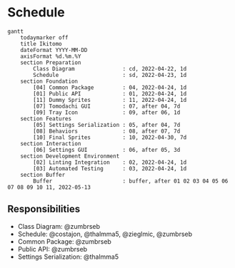 # Schedule
```mermaid
gantt
    todaymarker off
    title Ikitomo
    dateFormat YYYY-MM-DD
    axisFormat %d.%m.%Y
    section Preparation
        Class Diagram               : cd, 2022-04-22, 1d
        Schedule                    : sd, 2022-04-23, 1d
    section Foundation
        [04] Common Package         : 04, 2022-04-24, 1d
        [01] Public API             : 01, 2022-04-24, 1d
        [11] Dummy Sprites          : 11, 2022-04-24, 1d
        [07] Tomodachi GUI          : 07, after 04, 7d
        [09] Tray Icon              : 09, after 06, 1d
    section Features
        [05] Settings Serialization : 05, after 04, 7d
        [08] Behaviors              : 08, after 07, 7d
        [10] Final Sprites          : 10, 2022-04-30, 7d
    section Interaction
        [06] Settings GUI           : 06, after 05, 3d
    section Development Environment
        [02] Linting Integration    : 02, 2022-04-24, 1d
        [03] Automated Testing      : 03, 2022-04-24, 1d
    section Buffer
        Buffer                      : buffer, after 01 02 03 04 05 06 07 08 09 10 11, 2022-05-13
```

## Responsibilities
  - Class Diagram: @zumbrseb
  - Schedule: @costajon, @thalmma5, @zieglmic, @zumbrseb
  - Common Package: @zumbrseb
  - Public API: @zumbrseb
  - Settings Serialization: @thalmma5
